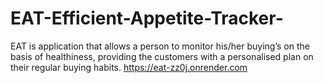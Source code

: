 # EAT-Efficient-Appetite-Tracker-
EAT is application that allows a  person to monitor his/her buying’s  on the basis of healthiness, providing the customers with a personalised  plan on their regular buying habits. 
https://eat-zz0j.onrender.com
